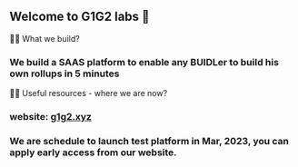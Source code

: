 ## Welcome to G1G2 labs 👋

🙋‍♀️ What we build?
### We build a SAAS platform to enable any BUIDLer to build his own rollups in 5 minutes

👩‍💻 Useful resources - where we are now?
### website: [g1g2.xyz](https://g1g2.xyz)
### We are schedule to launch test platform in Mar, 2023, you can apply early access from our website.



<!--

**Here are some ideas to get you started:**

🙋‍♀️ A short introduction - what is your organization all about?
🌈 Contribution guidelines - how can the community get involved?
👩‍💻 Useful resources - where can the community find your docs? Is there anything else the community should know?
🍿 Fun facts - what does your team eat for breakfast?
🧙 Remember, you can do mighty things with the power of [Markdown](https://docs.github.com/github/writing-on-github/getting-started-with-writing-and-formatting-on-github/basic-writing-and-formatting-syntax)
-->
